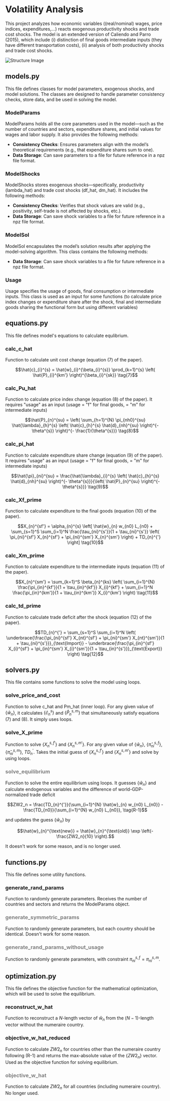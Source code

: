 # Volatility Analysis
This project analyzes how economic variables ((real/nominal) wages, price indices, expenditures,...) reacts exogenous productivity shocks and trade cost shocks. The model is an extended version of Caliendo and Parro (2015), which include (i) distinction of final goods intermediate inputs (they have different transportation costs), (ii) analysis of both productivity shocks and trade cost shocks.

![Structure Image](./figures_readme/structure.png)

## models.py
This file defines classes for model parameters, exogenous shocks, and model solutions. The classes are designed to handle parameter consistency checks, store data, and be used in solving the model.

### ModelParams
ModelParams holds all the core parameters used in the model—such as the number of countries and sectors, expenditure shares, and initial values for wages and labor supply. It also provides the following methods:
- **Consistency Checks**: Ensures parameters align with the model’s theoretical requirements (e.g., that expenditure shares sum to one).
- **Data Storage**: Can save parameters to a file for future reference in a npz file format.

### ModelShocks
ModelShocks stores exogenous shocks—specifically, productivity (lambda_hat) and trade cost shocks (df_hat, dm_hat). It includes the following methods:
- **Consistency Checks**: Verifies that shock values are valid (e.g., positivity, self-trade is not affected by shocks, etc.).
- **Data Storage**: Can save shock variables to a file for future reference in a npz file format.

### ModelSol
ModelSol encapsulates the model’s solution results after applying the model-solving algorithm. This class contains the following methods:
- **Data Storage**: Can save shock variables to a file for future reference in a npz file format.

### Usage
Usage specifies the usage of goods, final consumption or intermediate inputs. This class is used as an input for some functions (to calculate price index changes or expenditure share after the shock, final and intermediate goods sharing the functional form but using different variables)

## equations.py
This file defines model's equations to calculate equlibrium.

### calc_c_hat
Function to calculate unit cost change (equation (7) of the paper).

```math
\hat{c}_{i}^{s} = \hat{w}_{i}^{\beta_{i}^{s}} \prod_{k=1}^{s} \left( \hat{P}_{i}^{km'} \right)^{\beta_{i}^{sk}} \tag{7}
```


### calc_Pu_hat
Function to calculate price index change (equation (8) of the paper).
It requires "usage" as an input (usage = "f" for final goods, = "m" for intermediate inputs)

```math
\hat{P}_{n}^{su} = \left( \sum_{h=1}^{N} \pi_{nh0}^{su} \hat{\lambda}_{h}^{s} \left( \hat{c}_{h}^{s} \hat{d}_{nh}^{su} \right)^{- \theta^{s}} \right)^{- \frac{1}{\theta^{s}}} \tag{8}
```

### calc_pi_hat
Function to calculate expenditure share change (equation (9) of the paper).
It requires "usage" as an input (usage = "f" for final goods, = "m" for intermediate inputs)

```math
\hat{\pi}_{ni}^{su} = \frac{\hat{\lambda}_{i}^{s} \left( \hat{c}_{h}^{s} \hat{d}_{nh}^{su} \right)^{- \theta^{s}}}{\left( \hat{P}_{n}^{su} \right)^{- \theta^{s}}} \tag{9}
```

### calc_Xf_prime
Function to calculate expenditure to the final goods (equation (10) of the paper).

```math
X_{n}^{sf'} = \alpha_{n}^{s} \left[ \hat{w}_{n} w_{n0} L_{n0} + \sum_{s=1}^S \sum_{i=1}^N \frac{\tau_{ni}^{s'}}{1 + \tau_{ni}^{s'}} \left( \pi_{ni}^{sf'} X_{n}^{sf'} + \pi_{ni}^{sm'} X_{n}^{sm'} \right) + TD_{n}^{'} \right] \tag{10}
```

### calc_Xm_prime
Function to calculate expenditure to the intermediate inputs (equation (11) of the paper).

```math
X_{n}^{sm'} = \sum_{k=1}^S \beta_{n}^{ks} \left( \sum_{i=1}^{N} \frac{\pi_{in}^{kf'}}{1 + \tau_{in}^{kf'}} X_{i}^{kf'} + \sum_{i=1}^N \frac{\pi_{in}^{km'}}{1 + \tau_{in}^{km'}} X_{i}^{km'} \right) \tag{11}
```

### calc_td_prime
Function to calculate trade deficit after the shock (equation (12) of the paper).

```math
TD_{n}^{'} = \sum_{s=1}^S \sum_{i=1}^N \left( \underbrace{\frac{\pi_{ni}^{sf'} X_{nt}^{sf'} + \pi_{ni}^{sm'} X_{nt}^{sm'}}{1 + \tau_{ni}^{s'}}}_{\text{Import}} - \underbrace{\frac{\pi_{in}^{sf'} X_{i}^{sf'} + \pi_{in}^{sm'} X_{i}^{sm'}}{1 + \tau_{in}^{s'}}}_{\text{Export}} \right) \tag{12}
```

## solvers.py
This file contains some functions to solve the model using loops.

### solve_price_and_cost
Function to solve c_hat and Pm_hat (inner loop). For any given value of $\{\hat{w}_n\}$, it calculates $\{\hat{c}_{n}^{s}\}$ and $\{\hat{P}_{n}^{s,m}\}$ that simultaneously satisfy equations (7) and (8). It simply uses loops.

### solve_X_prime
Function to solve $\{X_{n}^{s, f '}\}$ and $\{X_{n}^{s, m '}\}$. For any given value of $\{\hat{w}_n\}$, $\{\hat{\pi}_{ni}^{s, f}\}$, $\{\hat{\pi}_{ni}^{s, m}\}$, $TD_{n}^{'}$. Takes the initial guess of $\{X_{n}^{s, f '}\}$ and $\{X_{n}^{s, m '}\}$ and solve by using loops.

### <span style="color: grey; ">solve_equilibrium</span>
Function to solve the entire equilibrium using loops. It guesses $\{\hat{w}_n\}$ and calculate endogenous variables and the difference of world-GDP-normalized trade deficit

```math
ZW2_n = \frac{TD_{n}^{'}}{\sum_{i=1}^{N} \hat{w}_{n} w_{n0} L_{n0}} - \frac{TD_{n0}}{\sum_{i=1}^{N} w_{n0} L_{n0}}, \tag{R-1}
```

and updates the guess $\{\hat{w}_n\}$ by

```math
\hat{w}_{n}^{\text{new}} = \hat{w}_{n}^{\text{old}} \exp \left(-\frac{ZW2_n}{10} \right).
```

It doesn't work for some reason, and is no longer used.

## functions.py
This file defines some utility functions.

### generate_rand_params
Function to randomly generate parameters. Receives the number of countries and sectors and returns the ModelParams object.

### <span style="color: grey; ">generate_symmetric_params</span>
Function to randomly generate parameters, but each country should be identical. Doesn't work for some reason.

### <span style="color: grey; ">generate_rand_params_without_usage</span>
Function to randomly generate parameters, with constraint $\pi_{ni}^{s,f} = \pi_{ni}^{s,m}$.

## optimization.py
This file defines the objective function for the mathematical optimization, which will be used to solve the equilibrium.

### reconstruct_w_hat
Function to reconstruct a $N$-length vector of $\hat{w}_{n}$ from the $(N-1)$-length vector without the numeraire country.

### objective_w_hat_reduced
Function to calculate $ZW2_n$ for countries other than the numeraire country following (R-1) and returns the max-absolute value of the $\{ZW2_n\}$ vector. Used as the objective function for solving equilibrium.

### <span style="color: grey; ">objective_w_hat</span>
Function to calculate $ZW2_n$ for all countries (including numeraire country). No longer used.

